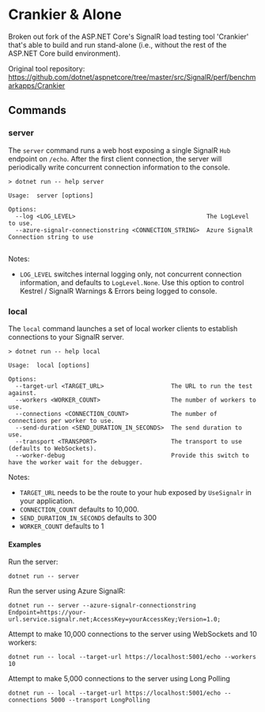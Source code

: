 # Crankier & Alone

Broken out fork of the ASP.NET Core's SignalR load testing tool 'Crankier' that's able to build and run stand-alone (i.e., without the rest of the ASP.NET Core build environment).

Original tool repository: https://github.com/dotnet/aspnetcore/tree/master/src/SignalR/perf/benchmarkapps/Crankier 

## Commands

### server

The `server` command runs a web host exposing a single SignalR `Hub` endpoint on `/echo`.  After the first client connection, the server will periodically write concurrent connection information to the console.

```
> dotnet run -- help server

Usage:  server [options]

Options:
  --log <LOG_LEVEL>                                     The LogLevel to use.
  --azure-signalr-connectionstring <CONNECTION_STRING>  Azure SignalR Connection string to use
  
```

Notes:

* `LOG_LEVEL` switches internal logging only, not concurrent connection information, and defaults to `LogLevel.None`.  Use this option to control Kestrel / SignalR Warnings & Errors being logged to console.


### local

The `local` command launches a set of local worker clients to establish connections to your SignalR server.

```
> dotnet run -- help local

Usage:  local [options]

Options:
  --target-url <TARGET_URL>                   The URL to run the test against.
  --workers <WORKER_COUNT>                    The number of workers to use.
  --connections <CONNECTION_COUNT>            The number of connections per worker to use.
  --send-duration <SEND_DURATION_IN_SECONDS>  The send duration to use.
  --transport <TRANSPORT>                     The transport to use (defaults to WebSockets).
  --worker-debug                              Provide this switch to have the worker wait for the debugger.
```

Notes:

* `TARGET_URL` needs to be the route to your hub exposed by `UseSignalr` in your application.
* `CONNECTION_COUNT` defaults to 10,000.
* `SEND_DURATION_IN_SECONDS` defaults to 300
* `WORKER_COUNT` defaults to 1

#### Examples

Run the server:

```
dotnet run -- server
```

Run the server using Azure SignalR:

```
dotnet run -- server --azure-signalr-connectionstring Endpoint=https://your-url.service.signalr.net;AccessKey=yourAccessKey;Version=1.0;
```

Attempt to make 10,000 connections to the server using WebSockets and 10 workers:

```
dotnet run -- local --target-url https://localhost:5001/echo --workers 10
```

Attempt to make 5,000 connections to the server using Long Polling

```
dotnet run -- local --target-url https://localhost:5001/echo --connections 5000 --transport LongPolling
```
